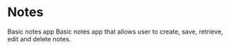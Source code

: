 # Notes
Basic notes app
Basic notes app that allows user to create, save, retrieve, edit and delete notes.
